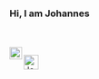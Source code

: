 ### Hi, I am Johannes 

<br>
<br>


<a href="https://www.linkedin.com/in/johannes-raufeisen" target="_blank" rel="nofollow">
  <img align="left" alt="Johannes' Linkdein" width="22px" src="https://user-images.githubusercontent.com/3852580/200176467-15f2d5f7-3074-4250-a4b7-bd819b0ac91c.png" />
</a>


<a href="https://stackoverflow.com/users/2641242/jora" target="_blank" rel="nofollow"><img align="left" alt="Johannes' Stackoverflow" width="26px" src="https://user-images.githubusercontent.com/3852580/200176343-23b9fdf0-c113-4d8f-b89a-f9ac2646a310.svg" /></a>
